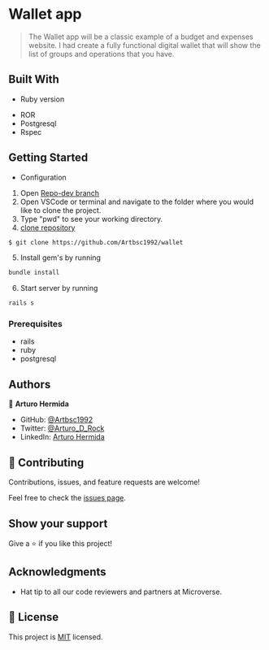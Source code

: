 # Wallet app

> The Wallet app will be a classic example of a budget and expenses website. I had create a fully functional digital wallet that will show the list of groups and operations that you have.

## Built With

* Ruby version
- ROR
- Postgresql
- Rspec

## Getting Started

* Configuration
1. Open [Repo-dev branch](https://github.com/Artbsc1992/wallet)
2. Open VSCode or terminal and navigate to the folder where you would like to clone the project.
3. Type "pwd" to see your working directory.
4. [clone repository](https://github.com/Artbsc1992/wallet)

```bash
$ git clone https://github.com/Artbsc1992/wallet
```

5. Install gem's by running

```bash
bundle install
```

6. Start server by running

```bash
rails s
```

### Prerequisites

- rails
- ruby
- postgresql


## Authors

👤 **Arturo Hermida**

- GitHub: [@Artbsc1992](https://github.com/Artbsc1992)
- Twitter: [@Arturo_D_Rock](https://twitter.com/Arturo_D_Rock)
- LinkedIn: [Arturo Hermida](https://www.linkedin.com/in/arturo-hermida29/)

## 🤝 Contributing

Contributions, issues, and feature requests are welcome!

Feel free to check the [issues page](../../issues/).

## Show your support

Give a ⭐️ if you like this project!

## Acknowledgments

- Hat tip to all our code reviewers and partners at Microverse.

## 📝 License

This project is [MIT](./LICENSE) licensed.